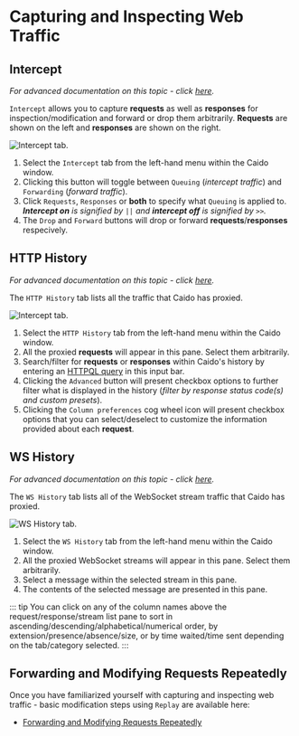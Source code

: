 # Capturing and Inspecting Web Traffic

## Intercept

_For advanced documentation on this topic - click [here](/guides/intercept.md)._

`Intercept` allows you to capture **requests** as well as **responses** for inspection/modification and forward or drop them arbitrarily. **Requests** are shown on the left and **responses** are shown on the right.

<img alt="Intercept tab." src="/_images/intercept_tab.png" center/>

1. Select the `Intercept` tab from the left-hand menu within the Caido window.
2. Clicking this button will toggle between `Queuing` (_intercept traffic_) and `Forwarding` (_forward traffic_).
3. Click `Requests`, `Responses` or **both** to specify what `Queuing` is applied to. _**Intercept on** is signified by `||` and **intercept off** is signified by `>>`._
4. The `Drop` and `Forward` buttons will drop or forward **requests**/**responses** respecively.

## HTTP History

_For advanced documentation on this topic - click [here](/guides/http_history.md)._

The `HTTP History` tab lists all the traffic that Caido has proxied.

<img alt="Intercept tab." src="/_images/history_tab.png" center/>

1. Select the `HTTP History` tab from the left-hand menu within the Caido window.
2. All the proxied **requests** will appear in this pane. Select them arbitrarily.
3. Search/filter for **requests** or **responses** within Caido's history by entering an [HTTPQL query](/reference/httpql.md) in this input bar.
4. Clicking the `Advanced` button will present checkbox options to further filter what is displayed in the history (_filter by response status code(s) and custom presets_).
5. Clicking the `Column preferences` cog wheel icon will present checkbox options that you can select/deselect to customize the information provided about each **request**.

## WS History

_For advanced documentation on this topic - click [here](/guides/ws_history.md)._

The `WS History` tab lists all of the WebSocket stream traffic that Caido has proxied.

<img alt="WS History tab." src="/_images/ws_history_tab.png" center/>

1. Select the `WS History` tab from the left-hand menu within the Caido window.
2. All the proxied WebSocket streams will appear in this pane. Select them arbitrarily.
3. Select a message within the selected stream in this pane.
4. The contents of the selected message are presented in this pane.

::: tip
You can click on any of the column names above the request/response/stream list pane to sort in ascending/descending/alphabetical/numerical order, by extension/presence/absence/size, or by time waited/time sent depending on the tab/category selected.
:::

## Forwarding and Modifying Requests Repeatedly

Once you have familiarized yourself with capturing and inspecting web traffic - basic modification steps using `Replay` are available here:

- [Forwarding and Modifying Requests Repeatedly](./replay.md)
